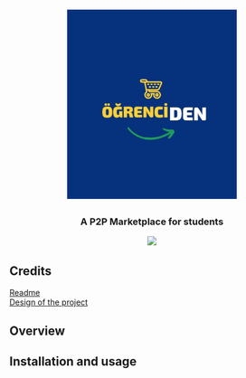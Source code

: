 <h1 align="center">
	<img
		width="300"
		alt="Ogrenciden"
		src="https://github.com/Takim-41/project/blob/32f411636303cde2a54c2be1ce717d60b489ed23/assets/icons/icon.png">
</h1>

<h3 align="center">
	A P2P  Marketplace for students
</h3>


<p align="center">
	<img src="https://raw.githubusercontent.com/thelounge/thelounge.github.io/master/img/thelounge-screenshot.png" width="550">
</p>

## Credits 
<a href="https://github.com/thelounge/thelounge#readme">Readme</a>
<br />
<a href="https://www.figma.com/community/file/1104353311804271037">Design of the project </a>

## Overview



## Installation and usage

